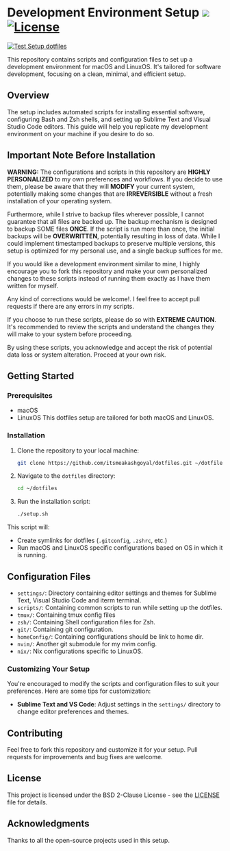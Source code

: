 # Development Environment Setup [![](https://img.shields.io/badge/Quality-A%2B-brightgreen.svg)](https://img.shields.io/badge/Quality-A%2B-brightgreen.svg) [![License](https://img.shields.io/badge/License-BSD_2--Clause-orange.svg)](https://opensource.org/licenses/BSD-2-Clause)

[![Test Setup dotfiles](https://github.com/itsmeakashgoyal/dotfiles/actions/workflows/build_and_test.yml/badge.svg)](https://github.com/itsmeakashgoyal/dotfiles/actions/workflows/build_and_test.yml)

This repository contains scripts and configuration files to set up a development environment for macOS and LinuxOS. It's tailored for software development, focusing on a clean, minimal, and efficient setup.

## Overview

The setup includes automated scripts for installing essential software, configuring Bash and Zsh shells, and setting up Sublime Text and Visual Studio Code editors. This guide will help you replicate my development environment on your machine if you desire to do so.

## Important Note Before Installation

**WARNING:** The configurations and scripts in this repository are **HIGHLY PERSONALIZED** to my own preferences and workflows. If you decide to use them, please be aware that they will **MODIFY** your current system, potentially making some changes that are **IRREVERSIBLE** without a fresh installation of your operating system.

Furthermore, while I strive to backup files wherever possible, I cannot guarantee that all files are backed up. The backup mechanism is designed to backup SOME files **ONCE**. If the script is run more than once, the initial backups will be **OVERWRITTEN**, potentially resulting in loss of data. While I could implement timestamped backups to preserve multiple versions, this setup is optimized for my personal use, and a single backup suffices for me.

If you would like a development environment similar to mine, I highly encourage you to fork this repository and make your own personalized changes to these scripts instead of running them exactly as I have them written for myself.

Any kind of corrections would be welcome!. I feel free to accept pull requests if there are any errors in my scripts.

If you choose to run these scripts, please do so with **EXTREME CAUTION**. It's recommended to review the scripts and understand the changes they will make to your system before proceeding.

By using these scripts, you acknowledge and accept the risk of potential data loss or system alteration. Proceed at your own risk.

## Getting Started

### Prerequisites

- macOS
- LinuxOS
This dotfiles setup are tailored for both macOS and LinuxOS.

### Installation

1. Clone the repository to your local machine:
   ```sh
   git clone https://github.com/itsmeakashgoyal/dotfiles.git ~/dotfiles
   ```
2. Navigate to the `dotfiles` directory:
   ```sh
   cd ~/dotfiles
   ```
3. Run the installation script:
   ```sh
   ./setup.sh
   ```


This script will:

- Create symlinks for dotfiles (`.gitconfig`, `.zshrc`, etc.)
- Run macOS and LinuxOS specific configurations based on OS in which it is running.

## Configuration Files

- `settings/`: Directory containing editor settings and themes for Sublime Text, Visual Studio Code and iterm terminal.
- `scripts/`: Containing common scripts to run while setting up the dotfiles.
- `tmux/`: Containing tmux config files
- `zsh/`: Containing Shell configuration files for Zsh.
- `git/`: Containing git configuration.
- `homeConfig/`: Containing configurations should be link to home dir.
- `nvim/`: Another git submodule for my nvim config.
- `nix/`: Nix configurations specific to LinuxOS.

### Customizing Your Setup

You're encouraged to modify the scripts and configuration files to suit your preferences. Here are some tips for customization:

- **Sublime Text and VS Code**: Adjust settings in the `settings/` directory to change editor preferences and themes.

## Contributing

Feel free to fork this repository and customize it for your setup. Pull requests for improvements and bug fixes are welcome.

## License

This project is licensed under the BSD 2-Clause License - see the [LICENSE](LICENSE) file for details.

## Acknowledgments

Thanks to all the open-source projects used in this setup.
